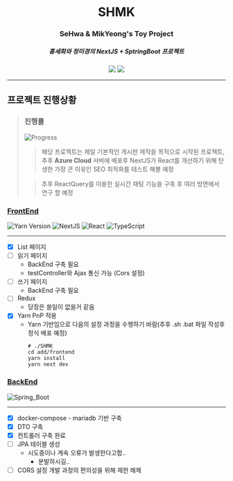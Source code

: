<div align="center">
    <h1>
        SHMK
    </h1>
    <h3>
        SeHwa & MikYeong's Toy Project
    </h3>
    <h5>
        홍세화와 정미경의 NextJS + SptringBoot 프로젝트
    </h5>
    <img src="https://img.shields.io/badge/14.1.0---?logo=react&label=NextJS&labelColor=dark"/>
    <img src="https://img.shields.io/badge/3.2.2---?logo=spring&label=spring&labelColor=dark"/>

</div>

* * *

## 프로젝트 진행상황

> ### 진행률
> ![Progress](https://progress-bar.dev/30)
>>해당 프로젝트는 제일 기본적인 게시판 제작을 목적으로 시작된 프로젝트, 추후 **Azure Cloud** 서버에 배포후 NextJS가 React를 개선하기 위해 탄생한 가장 큰 이유인 SEO 최적화를 테스트 해볼 예정
>
> >추후 ReactQuery를 이용한 실시간 채팅 기능을 구축 후 여러 방면에서 연구 할 예정


### [__FrontEnd__](https://github.com/hsh9835/SHMK/tree/feature/frontend)
![Yarn Version](https://img.shields.io/badge/4.1.0---?logo=yarn&label=yarn&labelColor=dark&color=blue)
![NextJS](https://img.shields.io/badge/14.1.0---?logo=react&label=NextJS&labelColor=dark)
![React](https://img.shields.io/badge/18.2.0---?logo=react&label=React&labelColor=dark)
![TypeScript](https://img.shields.io/badge/5.3.3---?logo=typescript&label=TypeScript&labelColor=dark)


---
- [x] List 페이지
- [ ] 읽기 페이지
  - BackEnd 구축 필요
  - testController와 Ajax 통신 가능 (Cors 설정)
- [ ] 쓰기 페이지
  - BackEnd 구축 필요
- [ ] Redux
  - 당장은 쓸일이 없을거 같음
- [x] Yarn PnP 적용
  - Yarn 기반임으로 다음의 설정 과정을 수행하기 바람(추후 .sh .bat 파일 작성후 정식 배포 예정)
    ```shell
    # ./SHMK
    cd add/frontend
    yarn install
    yarn next dev
    ```

### [__BackEnd__](https://github.com/hsh9835/SHMK/tree/feature/backend)
![Spring_Boot](https://img.shields.io/badge/3.2.2---?logo=spring&label=spring&labelColor=dark)

---
- [x] docker-compose - mariadb 기반 구축
- [x] DTO 구축
- [x] 컨트롤러 구축 완료
- [ ] JPA 테이블 생성
  - 시도중이나 계속 오류가 발생한다고함..
    - 분발하시길..
- [ ] CORS 설정
  개발 과정의 편의성을 위해 제한 해제
